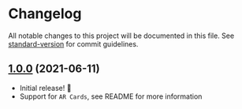 # Changelog

All notable changes to this project will be documented in this file. See [standard-version](https://github.com/conventional-changelog/standard-version) for commit guidelines.

## [1.0.0](https://github.com/SAP/cloud-sdk-ios-fioriarkit/releases/tag/1.0.0) (2021-06-11)

- Initial release! 🎉
- Support for `AR Cards`, see README for more information
